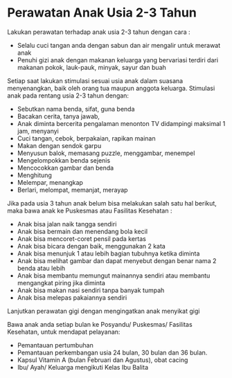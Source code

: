 # Perawatan Anak Usia 2-3 Tahun

Lakukan perawatan terhadap anak usia 2-3 tahun dengan cara : 
- Selalu cuci tangan anda dengan sabun dan air mengalir untuk merawat anak 
- Penuhi gizi anak dengan makanan keluarga yang bervariasi terdiri dari makanan pokok, lauk-pauk, minyak, sayur dan buah

Setiap saat lakukan stimulasi sesuai usia anak dalam suasana menyenangkan, baik oleh orang tua maupun anggota keluarga. Stimulasi anak pada rentang usia 2-3 tahun dengan:
- Sebutkan nama benda, sifat, guna benda
- Bacakan cerita, tanya jawab,
- Anak diminta bercerita pengalaman menonton TV didampingi maksimal 1 jam, menyanyi
- Cuci tangan, cebok, berpakaian, rapikan mainan
- Makan dengan sendok garpu
- Menyusun balok, memasang puzzle, menggambar, menempel 
- Mengelompokkan benda sejenis
- Mencocokkan gambar dan benda 
- Menghitung
- Melempar, menangkap
- Berlari, melompat, memanjat, merayap

Jika pada usia 3 tahun anak belum bisa melakukan salah satu hal berikut, maka bawa anak ke Puskesmas atau Fasilitas Kesehatan : 
- Anak bisa jalan naik tangga sendiri
- Anak bisa bermain dan menendang bola kecil
- Anak bisa mencoret-coret pensil pada kertas
- Anak bisa bicara dengan baik, menggunakan 2 kata
- Anak bisa menunjuk 1 atau lebih bagian tubuhnya ketika diminta
- Anak bisa melihat gambar dan dapat menyebut dengan benar nama 2 benda atau lebih
- Anak bisa membantu memungut mainannya sendiri atau membantu mengangkat piring jika diminta
- Anak bisa makan nasi sendiri tanpa banyak tumpah
- Anak bisa melepas pakaiannya sendiri

Lanjutkan perawatan gigi dengan mengingatkan anak menyikat gigi

Bawa anak anda setiap bulan ke Posyandu/ Puskesmas/ Fasilitas Kesehatan, untuk mendapat pelayanan:
- Pemantauan pertumbuhan
- Pemantauan perkembangan usia 24 bulan, 30 bulan dan 36 bulan.
- Kapsul Vitamin A (bulan Februari dan Agustus), obat cacing 
- Ibu/ Ayah/ Keluarga mengikuti Kelas Ibu Balita
